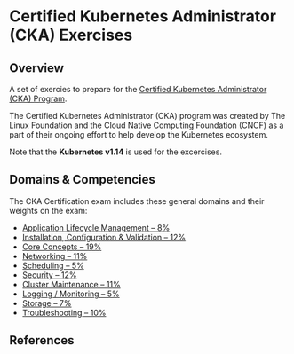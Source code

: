 # Certified Kubernetes Administrator (CKA) Exercises

## Overview
A set of exercies to prepare for the [Certified Kubernetes Administrator (CKA) Program](https://www.cncf.io/certification/cka/). 

The Certified Kubernetes Administrator (CKA) program was created by The Linux Foundation and the Cloud Native Computing Foundation (CNCF)
as a part of their ongoing effort to help develop the Kubernetes ecosystem. 

Note that the **Kubernetes v1.14** is used for the excercises.

## Domains & Competencies

The CKA Certification exam includes these general domains and their weights on the exam:

- [Application Lifecycle Management – 8%](01_app_lifecycle_management.md)
- [Installation, Configuration & Validation – 12%](02_installation_config_validation.md)
- [Core Concepts – 19%](03_core_concepts.md)
- [Networking – 11%](04_networking.md)
- [Scheduling – 5%](05_scheduling.md)
- [Security – 12%](06_security.md)
- [Cluster Maintenance – 11%](07_cluster_main.md)
- [Logging / Monitoring – 5%](08_logging_monitoring.md)
- [Storage – 7%](09_storage.md)
- [Troubleshooting – 10%](10_troubleshooting.md)

## References
